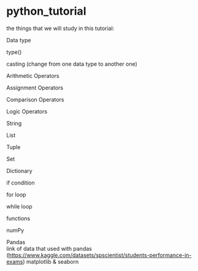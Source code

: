 # python_tutorial

the things that we will study in this tutorial:

Data type

type()

casting (change from one data type to another one)

Arithmetic Operators

Assignment Operators

Comparison Operators

Logic Operators

String

List

Tuple

Set

Dictionary 

if condition

for loop

while loop

functions

numPy

Pandas  
link of data that used with pandas (https://www.kaggle.com/datasets/spscientist/students-performance-in-exams)
matplotlib & seaborn

